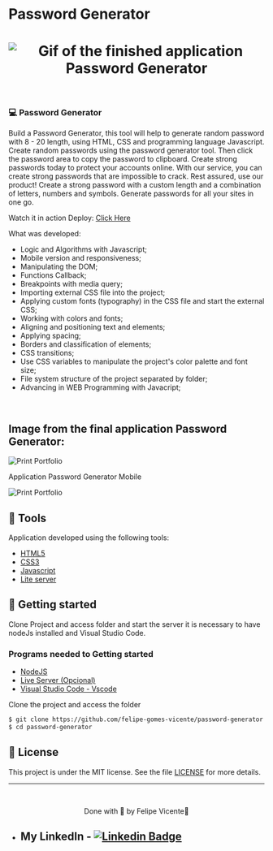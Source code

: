 # Password Generator

<h1 align="center">
    <img alt="Gif of the finished application Password Generator" title="gif" src="" />
</h1>

<br>

### 💻 Password Generator

Build a Password Generator, this tool will help to generate random password 
with 8 - 20 length, using HTML, CSS and programming language Javascript. 
Create random passwords using the password generator tool. Then click the password 
area to copy the password to clipboard.
Create strong passwords today to protect your accounts online. With our service, 
you can create strong passwords that are impossible to crack. Rest assured, use 
our product!
Create a strong password with a custom length and a combination of letters, numbers 
and symbols.
Generate passwords for all your sites in one go.

Watch it in action Deploy: [Click Here](https://felipe-gomes-vicente.github.io/password-generator/)

What was developed:

- Logic and Algorithms with Javascript;
- Mobile version and responsiveness;
- Manipulating the DOM;
- Functions Callback;
- Breakpoints with media query;
- Importing external CSS file into the project;
- Applying custom fonts (typography) in the CSS file and start the external CSS;
- Working with colors and fonts;
- Aligning and positioning text and elements;
- Applying spacing;
- Borders and classification of elements;
- CSS transitions;
- Use CSS variables to manipulate the project's color palette and font size;
- File system structure of the project separated by folder;
- Advancing in WEB Programming with Javacript;
  
<br />

## Image from the final application Password Generator:
 <img alt="Print Portfolio" title=" Landing page" src="" />

 <br />

 <p>Application Password Generator Mobile</p>
<img alt="Print Portfolio" title=" Landing page" src="" />

## 🧪 Tools

Application developed using the following tools:

- [HTML5](https://www.w3schools.com/html/default.asp)
- [CSS3](https://www.w3schools.com/css/default.asp)
- [Javascript](https://developer.mozilla.org/pt-BR/docs/Web/JavaScript)
- [Lite server](https://github.com/johnpapa/lite-server)

## 🚀 Getting started

Clone Project and access folder and start the server it is necessary to have nodeJs
installed and Visual Studio Code.

### Programs needed to Getting started

- [NodeJS](https://nodejs.org/en/)
- [Live Server (Opcional)](https://marketplace.visualstudio.com/items?itemName=ritwickdey.LiveServer)
- [Visual Studio Code - Vscode](https://code.visualstudio.com/)

Clone the project and access the folder

```bash
$ git clone https://github.com/felipe-gomes-vicente/password-generator.git
$ cd password-generator
```

## 📝 License

This project is under the MIT license. See the file [LICENSE](LICENSE.md) for more details.

---

&nbsp;

<p align="center">Done with 💜 by Felipe Vicente👋</p>

- ## My LinkedIn - [![Linkedin Badge](https://img.shields.io/badge/-FelipeVicente-blue?style=flat-square&logo=Linkedin&logoColor=white&link=https://www.linkedin.com/in/felipe-gomes-vicente/)](https://www.linkedin.com/in/felipe-gomes-vicente/)